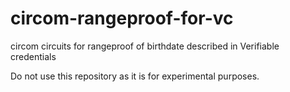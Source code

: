 # circom-rangeproof-for-vc
circom circuits for rangeproof of birthdate described in Verifiable credentials

Do not use this repository as it is for experimental purposes.
